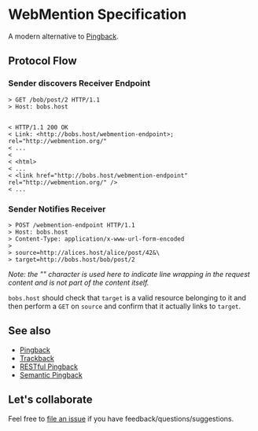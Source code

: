# WebMention Specification

A modern alternative to [Pingback](http://www.hixie.ch/specs/pingback/pingback).


## Protocol Flow

### Sender discovers Receiver Endpoint

```
> GET /bob/post/2 HTTP/1.1
> Host: bobs.host


< HTTP/1.1 200 OK
< Link: <http://bobs.host/webmention-endpoint>; rel="http://webmention.org/"
< ...
<
< <html>
< ...
< <link href="http://bobs.host/webmention-endpoint" rel="http://webmention.org/" />
< ...
```




### Sender Notifies Receiver

```
> POST /webmention-endpoint HTTP/1.1
> Host: bobs.host
> Content-Type: application/x-www-url-form-encoded
>
> source=http://alices.host/alice/post/42&\
> target=http://bobs.host/bob/post/2
```

_Note: the "\" character is used here to indicate line wrapping in the request content and is not part of the content itself._

`bobs.host` should check that `target` is a valid resource belonging to it and then perform a `GET` on `source` and confirm that it actually links to `target`.


## See also

* [Pingback](http://www.hixie.ch/specs/pingback/pingback)
* [Trackback](http://archive.cweiske.de/trackback/trackback-1.2.html)
* [RESTful Pingback](http://www.w3.org/wiki/Pingback)
* [Semantic Pingback](http://aksw.org/projects/semanticpingback)

## Let's collaborate
Feel free to [file an issue](https://github.com/converspace/webmention-specification/issues) if you have feedback/questions/suggestions.